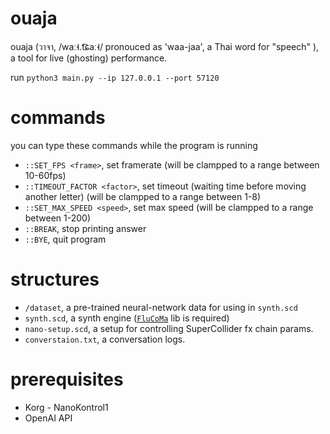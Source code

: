 # ouaja

ouaja (วาจา, /waː˧.t͡ɕaː˧/ pronouced as 'waa-jaa', a Thai word for "speech" ), a tool for live (ghosting) performance.

run `python3 main.py --ip 127.0.0.1 --port 57120`

# commands

you can type these commands while the program is running

- `::SET_FPS <frame>`, set framerate (will be clampped to a range between 10-60fps)
- `::TIMEOUT_FACTOR <factor>`, set timeout (waiting time before moving another letter) (will be clampped to a range between 1-8)
- `::SET_MAX_SPEED <speed>`, set max speed (will be clampped to a range between 1-200)
- `::BREAK`, stop printing answer
- `::BYE`, quit program

# structures

- `/dataset`, a pre-trained neural-network data for using in `synth.scd`
- `synth.scd`, a synth engine ([`FluCoMa`](https://github.com/flucoma/flucoma-sc) lib is required)
- `nano-setup.scd`, a setup for controlling SuperCollider fx chain params.
- `converstaion.txt`, a conversation logs.

# prerequisites

- Korg - NanoKontrol1
- OpenAI API
